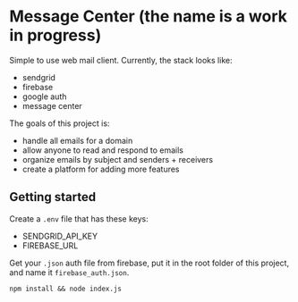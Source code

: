 # Message Center (the name is a work in progress)

Simple to use web mail client. Currently, the stack looks like:

- sendgrid
- firebase
- google auth
- message center

The goals of this project is:

- handle all emails for a domain
- allow anyone to read and respond to emails
- organize emails by subject and senders + receivers
- create a platform for adding more features

## Getting started

Create a `.env` file that has these keys:

- SENDGRID_API_KEY
- FIREBASE_URL

Get your `.json` auth file from firebase, put it in the root folder of this project, and name it `firebase_auth.json`.

`npm install && node index.js`
